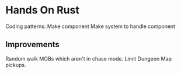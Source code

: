 # Hands On Rust

Coding patterns:
Make component
Make system to handle component



## Improvements
Random walk MOBs which aren't in chase mode.
Limit Dungeon Map pickups.

